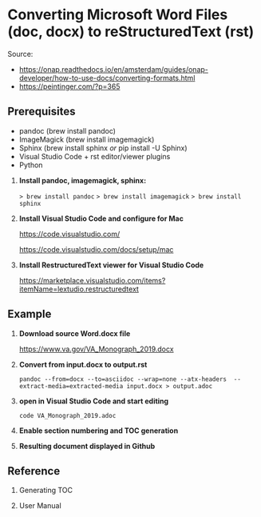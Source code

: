 # Converting Microsoft Word Files (doc, docx) to reStructuredText (rst)

Source: 
* https://onap.readthedocs.io/en/amsterdam/guides/onap-developer/how-to-use-docs/converting-formats.html
* https://peintinger.com/?p=365



## Prerequisites

* pandoc  (brew install pandoc)
* ImageMagick (brew install imagemagick)
* Sphinx (brew install sphinx *or*  pip install -U Sphinx)
* Visual Studio Code + rst editor/viewer plugins
* Python


1. __Install pandoc, imagemagick, sphinx:__

    ``> brew install pandoc``
    ``> brew install imagemagick``
    ``> brew install sphinx``

2. __Install Visual Studio Code and configure for Mac__

    https://code.visualstudio.com/

    https://code.visualstudio.com/docs/setup/mac

3. __Install RestructuredText viewer for Visual Studio Code__

    https://marketplace.visualstudio.com/items?itemName=lextudio.restructuredtext
   



## Example

1. __Download source Word.docx file__

    https://www.va.gov/VA_Monograph_2019.docx

2. __Convert from input.docx to output.rst__

    ``pandoc --from=docx --to=asciidoc --wrap=none --atx-headers  --extract-media=extracted-media input.docx > output.adoc``

3. __open  in Visual Studio Code and start editing__

    ``code VA_Monograph_2019.adoc``

4. __Enable section numbering and TOC generation__


5. __Resulting document displayed in Github__

    


## Reference

1. Generating TOC


2. User Manual

